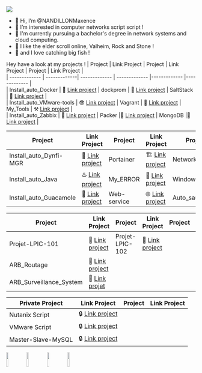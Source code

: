 <img src=https://user-images.githubusercontent.com/74038190/240304586-d48893bd-0757-481c-8d7e-ba3e163feae7.png />

- 👋 Hi, I’m @NANDILLONMaxence
- 👀 I’m interested in computer networks script script !
- 🌱 I'm currently pursuing a bachelor's degree in network systems and cloud computing.
- 💞️ I like the elder scroll online, Valheim, Rock and Stone !
- 🎣 and I love catching big fish !

Hey have a look at my projects !
| Project | Link Project | Project | Link Project | Project | Link Project |                                                                                                  
| ------------- | -------------| ------------- | ------------- |------------- |------------- |               
| Install_auto_Docker | 🐳 [Link project](https://github.com/NANDILLONMaxence/Install_auto_Docker) | dockprom | 🔭 [Link project](https://github.com/NANDILLONMaxence/dockprom) | SaltStack | 🧂 [Link project](https://github.com/NANDILLONMaxence/SaltStacks) |                             
| Install_auto_VMware-tools | 😎 [Link project](https://github.com/NANDILLONMaxence/Install_auto_VMware-tools) | Vagrant  | 📯 [Link project](https://github.com/NANDILLONMaxence/Vagrant) | My_Tools | :hammer_and_pick: [Link project](https://github.com/NANDILLONMaxence/My_Tools) |  
| Install_auto_Zabbix | 📡 [Link project](https://github.com/NANDILLONMaxence/Install_auto_Zabbix) | Packer |💽 [Link project](https://github.com/NANDILLONMaxence/Packer) | MongoDB |🍃 [Link project](https://github.com/NANDILLONMaxence/Install_auto_MongoDB) |

| Project | Link Project | Project | Link Project | Project | Link Project |                                                                                        
| ------------- | -------------| ------------- | ------------- |------------- | ------------- |
| Install_auto_Dynfi-MGR| 🔬 [Link project](https://github.com/NANDILLONMaxence/Install_auto_Dynfi-MGR) | Portainer | 🏗️ [Link project](https://github.com/NANDILLONMaxence/Portainer) | Networking | 📨 [Link project](https://github.com/NANDILLONMaxence/Networking) |
| Install_auto_Java | ♨️ [Link project](https://github.com/NANDILLONMaxence/Install_auto_Java) | My_ERROR | 🚧 [Link project](https://github.com/NANDILLONMaxence/My_ERROR) | Windows_server | 🤤 [Link project](https://github.com/NANDILLONMaxence/Windows_server) |   
| Install_auto_Guacamole | 🥑 [Link project](https://github.com/NANDILLONMaxence/Install_auto_Guacamole) | Web-service | 🌐 [Link project](https://github.com/NANDILLONMaxence/Web-service) |  Auto_sauv | 💾 [Link project](https://github.com/NANDILLONMaxence/Script_Autonome_de_Sauvegarde) |

| Project | Link Project | Project | Link Project | Project | Link Project |                                                                                        
| ------------- | -------------| ------------- | ------------- |------------- | ------------- |
| Projet-LPIC-101 | 🐧 [Link project](https://github.com/NANDILLONMaxence/Projet-LPIC-101) | Projet-LPIC-102 | 🐧 [Link project](https://github.com/NANDILLONMaxence/Projet-LPIC-102) |  |  |
|ARB_Routage | 🌳 [Link project](https://github.com/NANDILLONMaxence/ARB_Routage)|  |  |  |  |   
|ARB_Surveillance_System  | 🌳 [Link projet](https://github.com/NANDILLONMaxence/AVL_Surveillance_System)|  |   |  | |

| Private Project | Link Project | Project | Link Project |                                                                                             
| ------------- | -------------| ------------- | ------------- |
| Nutanix Script |🔒 [Link project](https://github.com/NANDILLONMaxence/Nutanix) | | |
| VMware Script |🔒 [Link project](https://github.com/NANDILLONMaxence/VMware) | | |
| Master-Slave-MySQL |🔒 [Link project](https://github.com/NANDILLONMaxence/Master-Slave-MySQL) |


<img src="https://media.tenor.com/KdkhCJ65m0sAAAAi/peach-goma-peach-and-goma.gif" width="10%" /> <img src=https://user-images.githubusercontent.com/74038190/216655810-e2e89b30-25a2-479a-a20f-c4bde3634607.gif width="10%" /> <img src=https://user-images.githubusercontent.com/74038190/216655848-cf4d7bed-52aa-4740-8c67-1832472051ec.gif width="10%" /> <img src=https://user-images.githubusercontent.com/74038190/216655840-d7262fea-0313-4161-9c45-f69077ea6a2f.gif width="10%" />

